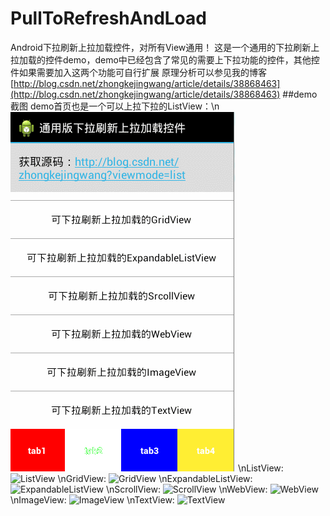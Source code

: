 PullToRefreshAndLoad
====================

Android下拉刷新上拉加载控件，对所有View通用！ 
这是一个通用的下拉刷新上拉加载的控件demo，demo中已经包含了常见的需要上下拉功能的控件，其他控件如果需要加入这两个功能可自行扩展
原理分析可以参见我的博客[http://blog.csdn.net/zhongkejingwang/article/details/38868463](http://blog.csdn.net/zhongkejingwang/article/details/38868463)
##demo截图
demo首页也是一个可以上拉下拉的ListView：\n
![demo首页](https://github.com/jingchenUSTC/PullToRefreshAndLoad/blob/master/screenshots/main.gif)
\nListView:
![ListView](https://github.com/jingchenUSTC/PullToRefreshAndLoad/tree/master/screenshots/ListView.gif)
\nGridView:
![GridView](https://github.com/jingchenUSTC/PullToRefreshAndLoad/tree/master/screenshots/GridView.gif)
\nExpandableListView:
![ExpandableListView](https://github.com/jingchenUSTC/PullToRefreshAndLoad/tree/master/screenshots/ExpandableListView.gif)
\nScrollView:
![ScrollView](https://github.com/jingchenUSTC/PullToRefreshAndLoad/tree/master/screenshots/ScrollView.gif)
\nWebView:
![WebView](https://github.com/jingchenUSTC/PullToRefreshAndLoad/tree/master/screenshots/WebView.gif)
\nImageView:
![ImageView](https://github.com/jingchenUSTC/PullToRefreshAndLoad/tree/master/screenshots/ImageView.gif)
\nTextView:
![TextView](https://github.com/jingchenUSTC/PullToRefreshAndLoad/tree/master/screenshots/TextView.gif)

